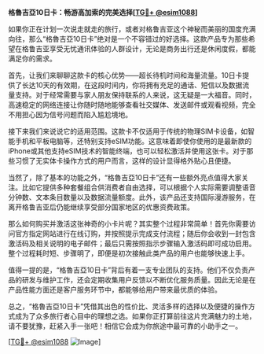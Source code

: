 **格魯吉亞10日卡：畅游高加索的完美选择[[TG💪+ @esim1088](https://t.me/s/esim1088)]**

如果你正在计划一次说走就走的旅行，或者对格鲁吉亚这个神秘而美丽的国度充满向往，那么“格魯吉亞10日卡”绝对是一个不容错过的好选择。这款产品专为那些希望在格鲁吉亚享受无忧通讯体验的人群设计，无论是商务出行还是休闲度假，都能满足你的需求。

首先，让我们来聊聊这款卡的核心优势——超长待机时间和海量流量。10日卡提供了长达10天的有效期，在这段时间内，你将拥有充足的通话、短信以及数据流量支持。对于经常需要与家人朋友保持联系的人来说，这无疑是一大福音。同时，高速稳定的网络连接让你随时随地能够查看社交媒体、发送邮件或观看视频，完全不用担心因为信号问题而陷入尴尬境地。

接下来我们来说说它的适用范围。这款卡不仅适用于传统的物理SIM卡设备，如智能手机和平板电脑等，还特别支持eSIM功能。这意味着即使你使用的是最新款的iPhone或其他支持eSIM技术的智能终端，也可以轻松激活并使用这张卡。对于那些习惯了无实体卡操作方式的用户而言，这样的设计显得格外贴心且便捷。

当然了，除了基本的功能之外，“格魯吉亞10日卡”还有一些额外亮点值得大家关注。比如它提供多种套餐组合供消费者自由选择，可以根据个人实际需要调整语音分钟数、文本条目数量以及数据流量额度。此外，该产品还支持国际漫游服务，在离开格鲁吉亚后仍能继续享受部分国家地区的优惠资费政策。

那么如何购买并激活这张神奇的小卡片呢？其实整个过程非常简单！首先你需要访问官方指定网站进行在线订购，并按照提示完成支付流程；随后你会收到一封包含激活码及相关说明的电子邮件；最后只需按照指示步骤输入激活码即可成功启用。整个过程耗时短、步骤明了，即便是初次接触此类产品的用户也能够快速上手。

值得一提的是，“格魯吉亞10日卡”背后有着一支专业团队的支持。他们不仅负责产品的研发与维护工作，还会定期收集用户反馈以不断优化服务质量。因此无论是在产品性能方面还是客户服务环节中，都能够给用户带来最优质的体验。

总之，“格魯吉亞10日卡”凭借其出色的性价比、灵活多样的选择以及便捷的操作方式成为了众多旅行者心目中的理想之选。如果你正打算前往这片充满魅力的土地，请不要犹豫，赶紧入手一张吧！相信它会成为你旅途中最可靠的小助手之一。

[[TG💪+ @esim1088](https://t.me/s/esim1088) ![Image](https://i.postimg.cc/4NQfJmqS/Snipaste-2025-05-13-00-14-12.png)]